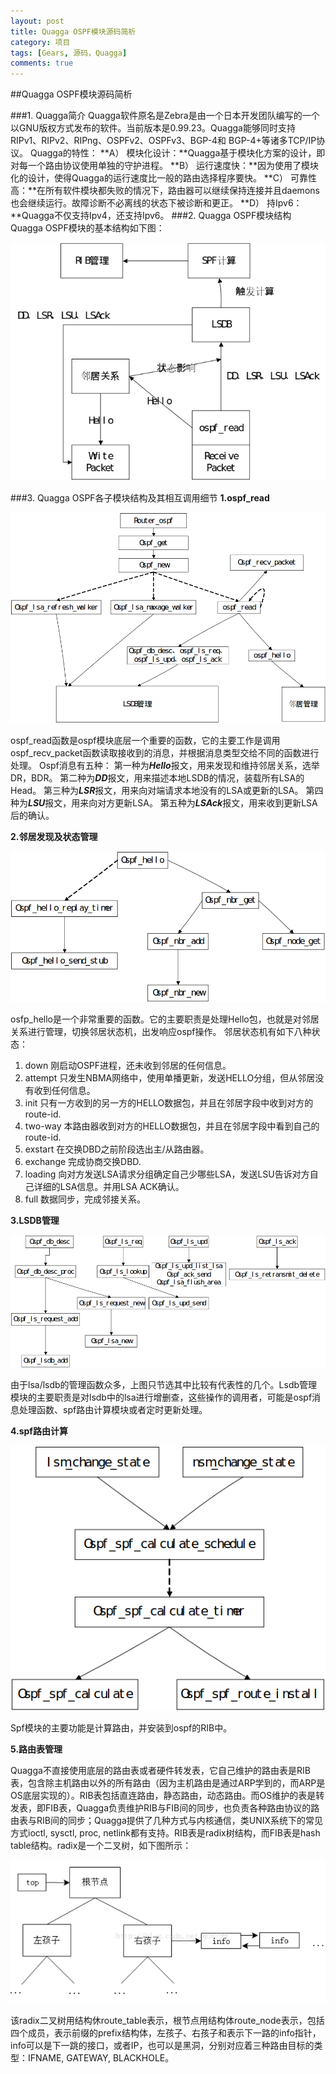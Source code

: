 ```yaml
---
layout: post
title: Quagga OSPF模块源码简析
category: 项目
tags: [Gears, 源码，Quagga]
comments: true
---
```



##Quagga OSPF模块源码简析

###1. Quagga简介
Quagga软件原名是Zebra是由一个日本开发团队编写的一个以GNU版权方式发布的软件。当前版本是0.99.23。Quagga能够同时支持RIPv1、RIPv2、RIPng、OSPFv2、OSPFv3、BGP-4和 BGP-4+等诸多TCP/IP协议。
Quagga的特性：
**A） 模块化设计：**Quagga基于模块化方案的设计，即对每一个路由协议使用单独的守护进程。
**B） 运行速度快：**因为使用了模块化的设计，使得Quagga的运行速度比一般的路由选择程序要快。
**C） 可靠性高：**在所有软件模块都失败的情况下，路由器可以继续保持连接并且daemons也会继续运行。故障诊断不必离线的状态下被诊断和更正。
**D） 持Ipv6：**Quagga不仅支持Ipv4，还支持Ipv6。
###2. Quagga OSPF模块结构
Quagga OSPF模块的基本结构如下图：


![quagga ospf 结构图](/blog_imgs/2014-11-25-Quagga_OSPF模块源码简析/quagga_ospf.png)


###3. Quagga OSPF各子模块结构及其相互调用细节
**1.ospf_read**

![ospf_read](/blog_imgs/2014-11-25-Quagga_OSPF模块源码简析/ospf_read.png)

ospf_read函数是ospf模块底层一个重要的函数，它的主要工作是调用ospf_recv_packet函数读取接收到的消息，并根据消息类型交给不同的函数进行处理。
Ospf消息有五种：
第一种为***Hello***报文，用来发现和维持邻居关系，选举DR，BDR。
第二种为***DD***报文，用来描述本地LSDB的情况，装载所有LSA的Head。
第三种为***LSR***报文，用来向对端请求本地没有的LSA或更新的LSA。
第四种为***LSU***报文，用来向对方更新LSA。
第五种为***LSAck***报文，用来收到更新LSA后的确认。

**2.邻居发现及状态管理**

![ospf_find_nbr](/blog_imgs/2014-11-25-Quagga_OSPF模块源码简析/ospf_find_nbr.png)

osfp_hello是一个非常重要的函数。它的主要职责是处理Hello包，也就是对邻居关系进行管理，切换邻居状态机，出发响应ospf操作。
邻居状态机有如下八种状态：
1. down
刚启动OSPF进程，还未收到邻居的任何信息。
2. attempt
只发生NBMA网络中，使用单播更新，发送HELLO分组，但从邻居没有收到任何信息。
3. init
只有一方收到的另一方的HELLO数据包，并且在邻居字段中收到对方的route-id.
4. two-way
本路由器收到对方的HELLO数据包，并且在邻居字段中看到自己的route-id.
5. exstart
在交换DBD之前阶段选出主/从路由器。
6. exchange
完成协商交换DBD.
7. loading
向对方发送LSA请求分组确定自己少哪些LSA，发送LSU告诉对方自己详细的LSA信息。并用LSA ACK确认。
8. full
数据同步，完成邻接关系。

**3.LSDB管理**

![ospf_lsdb_mgr](/blog_imgs/2014-11-25-Quagga_OSPF模块源码简析/lsdb_mgr.png)

由于lsa/lsdb的管理函数众多，上图只节选其中比较有代表性的几个。Lsdb管理模块的主要职责是对lsdb中的lsa进行增删查，这些操作的调用者，可能是ospf消息处理函数、spf路由计算模块或者定时更新处理。

**4.spf路由计算**

![ospf_spf_calculate](/blog_imgs/2014-11-25-Quagga_OSPF模块源码简析/spf.png)

Spf模块的主要功能是计算路由，并安装到ospf的RIB中。

**5.路由表管理**

Quagga不直接使用底层的路由表或者硬件转发表，它自己维护的路由表是RIB表，包含除主机路由以外的所有路由（因为主机路由是通过ARP学到的，而ARP是OS底层实现的）。RIB表包括直连路由，静态路由，动态路由。而OS维护的表是转发表，即FIB表，Quagga负责维护RIB与FIB间的同步，也负责各种路由协议的路由表与RIB间的同步；Quagga提供了几种方式与内核通信，类UNIX系统下的常见方式ioctl, sysctl, proc, netlink都有支持。RIB表是radix树结构，而FIB表是hash table结构。radix是一个二叉树，如下图所示：

![rib_tree](/blog_imgs/2014-11-25-Quagga_OSPF模块源码简析/rib_tree.png)

 该radix二叉树用结构休route_table表示，根节点用结构体route_node表示，包括四个成员，表示前缀的prefix结构体，左孩子、右孩子和表示下一路的info指针，info可以是下一跳的接口，或者IP，也可以是黑洞，分别对应着三种路由目标的类型：IFNAME, GATEWAY, BLACKHOLE。
